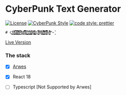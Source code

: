 # CyberPunk Text Generator

[![License](https://img.shields.io/badge/license-MIT-blue.svg?style=flat-square)](https://github.com/inPhoenix/)
[![CyberPunk Style](https://img.shields.io/badge/theme-cyberpunk-%23553344.svg)](https://inphoenix.github.io/inPhoenix/)
[![code style: prettier](https://img.shields.io/badge/code_style-prettier-ff69b4.svg?style=flat-square)](https://github.com/prettier/prettier)

    # Ç̸͙̖͎̱̞̖͔̘̲̓͠y̴̡͚̟̟̘͔̗̲̼̗̝͇̒̂͌͑̕b̷̛̭̣̗̪̙̦̙̱̜̯̃͛̈̽͗̈́̌̀̈́̂̏͆̌͠ę̸̭̜͚̫̠̱̗̳͉̏̽͛̈̍̏͋̌̊͒̕̚̚ř̶̢͙͎̙̄͆̈̚͘P̶̡͓͙͎̯̰̳͊̌͛̇̒̒̋u̸̧̹͔̫͓̝̫̩̭̥̼̅̃n̵̡̨̞͎͖̥͈͆̋̋̿̐̇̈́̃̌̄̿́̅͘͠ķ̴̦͍̻̪̰̩̺̂̏̌̀̔͝ ̴̡̥̬̺̳̱̜̱͕̥̙̜́͂͠ͅŢ̴͍̪̪̮͔͇̮̍̀̒͌̎̑͊̂ę̷̨̖͓̘͓̪͎͎͈̜͛̈̄͐̈́̊̍̚͠x̶̢̦͚̎͐̑͘t̷̡̡͙͚̮̬̹̟̬̜̬̬̯̤̐̈̀̀͛̓̈́͘̚͘͜ ̷͉͓̟̰͕͍̄ͅͅĢ̶̛̟̭̱̮̘͙͓̯͎̞̳́̀̈̇́̑̔͆͊͠͝ė̷̯̈́̎͘͠n̴̡̜̫̘͕̜̘͚̬͉͙̉́͗͐̅͘ĕ̵̢̧̛̳͇̠̜̱̦͚̯͔̩͇̲̥̊͌̊̀͒͂́̅́̒́̑r̸̳̬̲̳̬̾́̆̍͛̈́̋̇́̋̀a̵̡͖̣̝̜͖͕̬̲̅̿̋̿̐̔̌̕͜͝ͅṫ̶̯͛ơ̸̧̜̮̖͙̳̟̫͕͖̈̈́͛̏͒̌̊͠r̴̬̽

[Live Version](https://inPhoenix.github.io/inCyberText)

### The stack

- [x] [Arwes](https://arwes.dev/)
- [x] React 18
- [ ] Typescript [Not Supported by Arwes]



